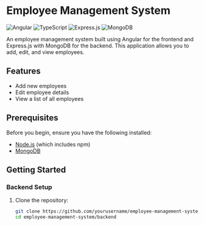 # Employee Management System

![Angular](https://img.shields.io/badge/Angular-%23DD0031.svg?style=for-the-badge&logo=angular&logoColor=white)
![TypeScript](https://img.shields.io/badge/TypeScript-%23007ACC.svg?style=for-the-badge&logo=typescript&logoColor=white)
![Express.js](https://img.shields.io/badge/Express.js-%23404d59.svg?style=for-the-badge&logo=express&logoColor=%2361DAFB)
![MongoDB](https://img.shields.io/badge/MongoDB-%2347A248.svg?style=for-the-badge&logo=mongodb&logoColor=white)

An employee management system built using Angular for the frontend and Express.js with MongoDB for the backend. This application allows you to add, edit, and view employees.

## Features

- Add new employees
- Edit employee details
- View a list of all employees

## Prerequisites

Before you begin, ensure you have the following installed:

- [Node.js](https://nodejs.org/) (which includes npm)
- [MongoDB](https://www.mongodb.com/)

## Getting Started

### Backend Setup

1. Clone the repository:

   ```bash
   git clone https://github.com/yourusername/employee-management-system.git
   cd employee-management-system/backend
